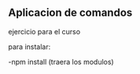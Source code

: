 ## Aplicacion de comandos

ejercicio para el curso

para instalar:

-npm install (traera los modulos)